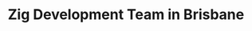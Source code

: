 ---
title: Zig Development Team in Brisbane
permalink: /landings/locations/brisbane/developer/zig
technology: Zig
location: Brisbane
---